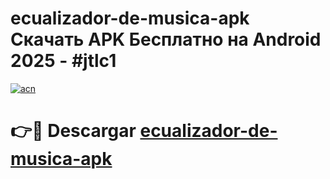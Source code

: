 # ecualizador-de-musica-apk Скачать APK Бесплатно на Android 2025 - #jtlc1

[![acn](https://github.com/user-attachments/assets/0f9c940e-d8b0-45ae-aac7-cd30a18b3e1c)](https://apps.freeplayer.one?title=ecualizador-de-musica-apk&ref=9RF)

# 👉🔴 Descargar [ecualizador-de-musica-apk](https://apps.freeplayer.one?title=ecualizador-de-musica-apk&ref=9RF)